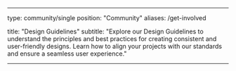 

---
type: community/single
position: "Community"
aliases: /get-involved

title: "Design Guidelines"
subtitle: "Explore our Design Guidelines to understand the principles and best practices for creating consistent and user-friendly designs. Learn how to align your projects with our standards and ensure a seamless user experience."

---

